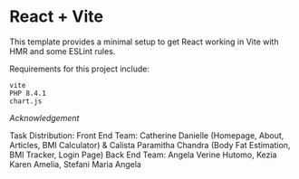 # React + Vite

This template provides a minimal setup to get React working in Vite with HMR and some ESLint rules.

Requirements for this project include:
```
vite
PHP 8.4.1
chart.js
```
*Acknowledgement*

Task Distribution:
Front End Team: Catherine Danielle (Homepage, About, Articles, BMI Calculator) & Calista Paramitha Chandra (Body Fat Estimation, BMI Tracker, Login Page)
Back End Team: Angela Verine Hutomo, Kezia Karen Amelia, Stefani Maria Angela



